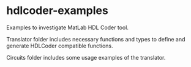 # hdlcoder-examples
Examples to investigate MatLab HDL Coder tool.

Translator folder includes necessary functions and types to define and generate HDLCoder compatible functions. 

Circuits folder includes some usage examples of the translator.
